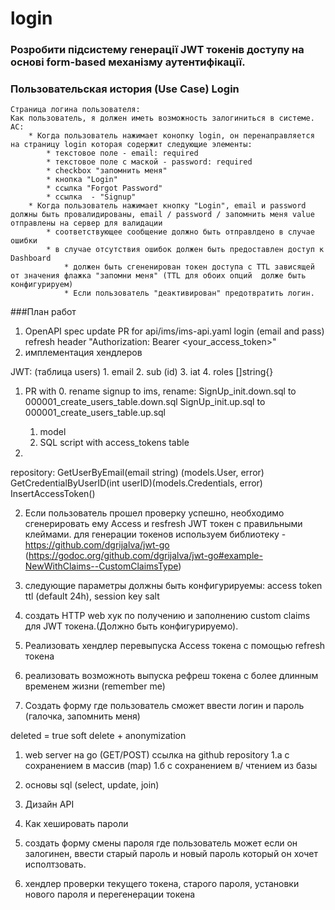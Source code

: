 # login

### Розробити підсистему генерації JWT токенів доступу на основі form-based механізму аутентифікації.




### Пользовательская история (Use Case) Login
	Страница логина пользователя:
    Как пользователь, я должен иметь возможность залогиниться в системе.
    AC:
        * Когда пользователь нажимает конопку login, он перенаправляется на страницу login которая содержит следующие элементы:
            * текстовое поле - email: required 
            * текстовое поле с маской - password: required 
            * checkbox "запомнить меня" 
            * кнопка "Login" 
            * ссылка "Forgot Password"
            * ссылка  - "Signup"
        * Когда пользователь нажимает кнопку "Login", email и password должны быть провалидированы, email / password / запомнить меня value отправлены на сервер для валидации
            * соответствующее сообщение должно быть отправлдено в случае ошибки 
            * в случае отсутствия ошибок должен быть предоставлен доступ к Dashboard 
                * должен быть сгененирован токен доступа с TTL зависящей от значения флажка "запомни меня" (TTL для обоих опций  долже быть конфигурируем)
                * Если пользователь "деактивирован" предотвратить логин.
                

###План работ
1. OpenAPI spec update PR for api/ims/ims-api.yaml
    login (email and pass)
    refresh
        header "Authorization: Bearer <your_access_token>"
2. имплементация хендлеров

JWT: (таблица users)
    1. email
    2. sub (id)
    3. iat
    4. roles []string{}

1. PR with 
    0. rename signup to ims, 
    rename:
    SignUp_init.down.sql to 000001_create_users_table.down.sql
    SignUp_init.up.sql to 000001_create_users_table.up.sql
    1. model  
    2. SQL script with access_tokens table

2. 
repository:
    GetUserByEmail(email string) (models.User, error)
    GetCredentialByUserID(int userID)(models.Credentials, error)
    InsertAccessToken()

2. Если пользователь прошел проверку успешно, необходимо сгенерировать ему Access и resfresh JWT токен с правильными клеймами.
для генерации токенов используем библиотеку - https://github.com/dgrijalva/jwt-go (https://godoc.org/github.com/dgrijalva/jwt-go#example-NewWithClaims--CustomClaimsType)
3. следующие параметры должны быть конфигурируемы: access token ttl (default 24h), session key salt

4. создать HTTP web хук по получению и заполнению custom claims для JWT токена.(Должно быть конфигурируемо).

5. Реализовать хендлер перевыпуска Access токена с помощью refresh токена 
6. реализовать возможноть выпуска рефреш токена с более длинным временем жизни (remember me)
1. Создать форму где пользователь сможет ввести логин и пароль (галочка, запомнить меня)

deleted = true
soft delete + anonymization
	
	
1. web server на go (GET/POST) ссылка на github repository
    1.а с сохранением в массив (map)
    1.б с сохранением в/ чтением из базы
2. основы sql (select, update, join)
3. Дизайн API
4. Как хешировать пароли

5. создать форму смены пароля где пользователь может если он залогинен, ввести старый пароль и новый пароль который он хочет исполтзовать. 
6. хендлер проверки текущего токена, старого пароля, установки нового пароля и перегенерации токена